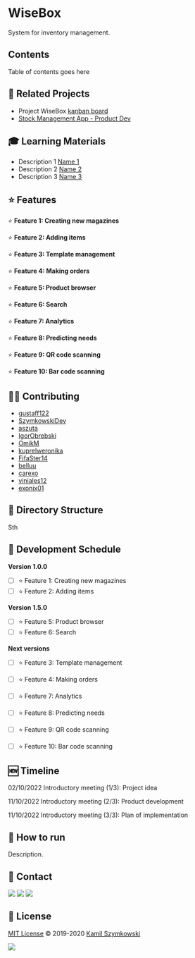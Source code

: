 
# WiseBox
System for inventory management.

## Contents
Table of contents goes here

## 🔗 Related Projects
* Project WiseBox [kanban board](https://github.com/users/SzymkowskiDev/projects/7/views/1)
* [Stock Management App - Product Dev](https://docs.google.com/presentation/d/1SaUgI18FyfAL5Uog8QySECC6E3kM6Q4cG24k13o8O6k/edit?usp=sharing)

## 🎓 Learning Materials
* Description 1 [Name 1](http://markdown.github.io)
* Description 2 [Name 2](http://markdown.github.io)
* Description 3 [Name 3](http://markdown.github.io)

## ⭐ Features

⭐ **Feature 1: Creating new magazines**

⭐ **Feature 2: Adding items**

⭐ **Feature 3: Template management**

⭐ **Feature 4: Making orders**

⭐ **Feature 5: Product browser**

⭐ **Feature 6: Search**

⭐ **Feature 7: Analytics**

⭐ **Feature 8: Predicting needs**

⭐ **Feature 9: QR code scanning**

⭐ **Feature 10: Bar code scanning**


## 👨‍💻 Contributing
- [gustaff122](https://github.com/gustaff122)
- [SzymkowskiDev](https://github.com/SzymkowskiDev)
- [aszuta](https://github.com/aszuta)
- [IgorObrebski](https://github.com/IgorObrebski)
- [OmikM](https://github.com/OmikM)
- [kuprelweronika](https://github.com/kuprelweronika)
- [FifaSter14](https://github.com/FifaSter14)
- [belluu](https://github.com/belluu)
- [carexo](https://github.com/carexo)
- [viniales12](https://github.com/viniales12)
- [exonix01](https://github.com/exonix01)


## 📂 Directory Structure
Sth

## 📅 Development Schedule

**Version 1.0.0**

- [ ] ⭐ Feature 1: Creating new magazines
- [ ] ⭐ Feature 2: Adding items

**Version 1.5.0**

- [ ] ⭐ Feature 5: Product browser
- [ ] ⭐ Feature 6: Search

**Next versions**

- [ ] ⭐ Feature 3: Template management
- [ ] ⭐ Feature 4: Making orders
- [ ] ⭐ Feature 7: Analytics
- [ ] ⭐ Feature 8: Predicting needs
- [ ] ⭐ Feature 9: QR code scanning
- [ ] ⭐ Feature 10: Bar code scanning


## 🆕 Timeline

02/10/2022  Introductory meeting (1/3): Project idea

11/10/2022  Introductory meeting (2/3): Product development

11/10/2022  Introductory meeting (3/3): Plan of implementation

## 🚀 How to run
Description.


## 📧 Contact
[![](https://img.shields.io/twitter/url?label=/kamil-szymkowski/&logo=linkedin&logoColor=%230077B5&style=social&url=https%3A%2F%2Fwww.linkedin.com%2Fin%2Fkamil-szymkowski%2F)](https://www.linkedin.com/in/kamil-szymkowski/) [![](https://img.shields.io/twitter/url?label=@szymkowskidev&logo=medium&logoColor=%23292929&style=social&url=https%3A%2F%2Fmedium.com%2F%40szymkowskidev)](https://medium.com/@szymkowskidev) [![](https://img.shields.io/twitter/url?label=/SzymkowskiDev&logo=github&logoColor=%23292929&style=social&url=https%3A%2F%2Fgithub.com%2FSzymkowskiDev)](https://github.com/SzymkowskiDev)

## 📄 License
[MIT License](https://choosealicense.com/licenses/mit/) ©️ 2019-2020 [Kamil Szymkowski](https://github.com/SzymkowskiDev "Get in touch!")

[![](https://img.shields.io/badge/license-MIT-green?style=plastic)](https://choosealicense.com/licenses/mit/)





